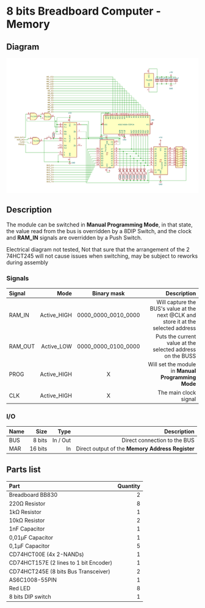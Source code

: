# 8 bits Breadboard Computer - Memory

## Diagram
<img src="schematics/memory.png">

## Description
The module can be switched in **Manual Programming Mode**, in that state, the value read from the bus is overridden by a 8DIP Switch, and the clock and **RAM_IN** signals are overridden by a Push Switch.

Electrical diagram not tested, Not that sure that the arrangement of the 2 74HCT245 will not cause issues when switching, may be subject to reworks during assembly

### Signals
| Signal  |        Mode |     Binary mask     |                                                                        Description |
|:--------|------------:|:-------------------:|-----------------------------------------------------------------------------------:|
| RAM_IN  | Active_HIGH | 0000_0000_0010_0000 | Will capture the BUS's value at the next @CLK and store it at the selected address |
| RAM_OUT |  Active_LOW | 0000_0000_0100_0000 |                         Puts the current value at the selected address on the BUSS |
| PROG    | Active_HIGH |          X          |                                 Will set the module in **Manual Programming Mode** |
| CLK     | Active_HIGH |          X          |                                                              The main clock signal |

### I/O
| Name |    Size |     Type |                                      Description |
|:-----|--------:|---------:|-------------------------------------------------:|
| BUS  |  8 bits | In / Out |                     Direct connection to the BUS |
| MAR  | 16 bits |       In | Direct output of the **Memory Address Register** |

## Parts list
| Part                                   | Quantity |
|:---------------------------------------|---------:|
| Breadboard BB830                       |        2 |
| 220Ω Resistor                          |        8 |
| 1kΩ Resistor                           |        1 |
| 10kΩ Resistor                          |        2 |
| 1nF Capacitor                          |        1 |
| 0,01µF Capacitor                       |        1 |
| 0,1µF Capacitor                        |        5 |
| CD74HCT00E (4x 2-NANDs)                |        1 |
| CD74HCT157E (2 lines to 1 bit Encoder) |        1 |
| CD74HCT245E (8 bits Bus Transceiver)   |        2 |
| AS6C1008-55PIN                         |        1 |
| Red LED                                |        8 |
| 8 bits DIP switch                      |        1 |
